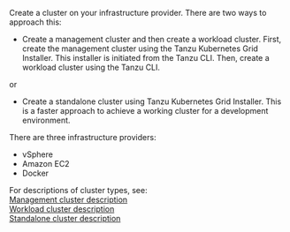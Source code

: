 Create a cluster on your infrastructure provider. There are two ways to approach this:
   * Create a management cluster and then create a workload cluster. First, create the management cluster using the Tanzu Kubernetes Grid Installer. This installer is initiated from the Tanzu CLI. Then, create a workload cluster using the Tanzu CLI.


   or  
      
   * Create a standalone cluster using Tanzu Kubernetes Grid Installer. This is a faster approach to achieve a working cluster for a development environment.

   There are three infrastructure providers:   

   * vSphere
   * Amazon EC2
   * Docker


For descriptions of cluster types, see:<br>
[Management cluster description](installation-planning/#management-cluster-description)<br>
[Workload cluster description](installation-planning/#workload-cluster-description)<br>
[Standalone cluster description](installation-planning/#standalone-cluster-description)<br>